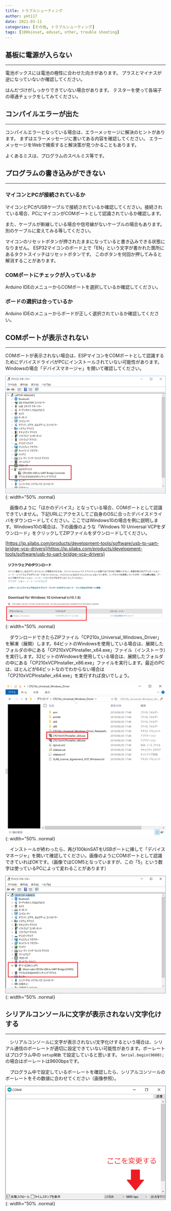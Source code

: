 ```yaml
---
title: トラブルシューティング
author: ymt117
date: 2021-03-11
categories: [その他, トラブルシューティング]
tags: [100kinsat, edusat, other, trouble shooting]
---
```


## 基板に電源が入らない
---

電池ボックスには電池の極性に合わせた向きがあります。
プラスとマイナスが逆になっていないか確認してください。

はんだづけがしっかりできていない場合があります。
テスターを使って各端子の導通チェックをしてみてください。

## コンパイルエラーが出た
---

コンパイルエラーとなっている場合は、エラーメッセージに解決のヒントがあります。
まずはエラーメッセージに書いてある内容を確認してください。
エラーメッセージをWebで検索すると解決策が見つかることもあります。

よくあるミスは、プログラムのスペルミス等です。

## プログラムの書き込みができない
---

### マイコンとPCが接続されているか

マイコンとPCがUSBケーブルで接続されているか確認してください。接続されている場合、PCにマイコンがCOMポートとして認識されているか確認します。

また、ケーブルが断線している場合や信号線がないケーブルの場合もあります。
別のケーブルに変えてみる等してください。

マイコンのリセットボタンが押されたままになっていると書き込みできる状態になりません。
ESP32マイコンのボード上で「EN」という文字が書かれた箇所にあるタクトスイッチはリセットボタンです。
このボタンを何回か押してみると解消することがあります。

### COMポートにチェックが入っているか

Arduino IDEのメニューからCOMポートを選択しているか確認してください。

### ボードの選択は合っているか

Arduino IDEのメニューからボードが正しく選択されているか確認してください。

## COMポートが表示されない
---

COMポートが表示されない場合は、ESPマイコンをCOMポートとして認識するためにデバイスドライバがPCにインストールされていない可能性があります。Windowsの場合「デバイスマネージャ」を開いて確認してください。

![cp1](/assets/img/post/trouble-shooting/cp201driver1.png){: width="50% .normal}

　画像のように「ほかのデバイス」となっている場合、COMポートとして認識できていません。下記URLにアクセスしてご自身のOSに合ったデバイスドライバをダウンロードしてください。ここではWindows10の場合を例に説明します。Windows10の場合は、下の画像のような「Windows 10 Universal VCPをダウンロード」をクリックしてZIPファイルをダウンロードしてください。

[https://jp.silabs.com/products/development-tools/software/usb-to-uart-bridge-vcp-drivers](https://jp.silabs.com/products/development-tools/software/usb-to-uart-bridge-vcp-drivers)

![cp3](/assets/img/post/trouble-shooting/cp201driver3.png){: width="50% .normal}
　

　ダウンロードできたらZIPファイル「CP210x_Universal_Windows_Driver」を解凍（展開）します。64ビットのWindowsを使用している場合は、展開したフォルダの中にある「CP210xVCPInstaller_x64.exe」ファイル（インストーラ）を実行します。32ビットのWindowsを使用している場合は、展開したフォルダの中にある「CP210xVCPInstaller_x86.exe」ファイルを実行します。最近のPCは、ほとんどが64ビットなのでわからない場合は「CP210xVCPInstaller_x64.exe」を実行すれば良いでしょう。

![cp4](/assets/img/post/trouble-shooting/cp201driver4.png){: width="50% .normal}

　インストールが終わったら、再び100kinSATをUSBポートに挿して「デバイスマネージャ」を開いて確認してください。画像のようにCOMポートとして認識できていればOKです。（画像ではCOM5となっていますが、この「5」という数字は使っているPCによって変わることがあります）

![cp2](/assets/img/post/trouble-shooting/cp201driver2.png){: width="50% .normal}


## シリアルコンソールに文字が表示されない/文字化けする
---

　シリアルコンソールに文字が表示されない/文字化けするという場合は、シリアル通信のボーレートが適切に設定できていない可能性があります。ボーレートはプログラム中の `setup関数` で設定していると思います。 `Serial.begin(9600);` の場合はボーレートは9600bpsです。

　プログラム中で設定しているボーレートを確認したら、シリアルコンソールのボーレートをその数値に合わせてください（画像参照）。

![bps](/assets/img/post/trouble-shooting/bps.png){: width="50% .normal}
